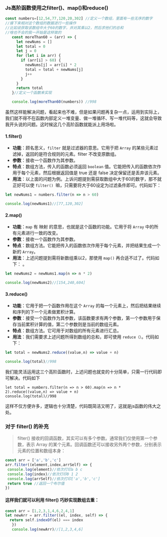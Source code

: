### Js高阶函数使用之filter()、map()和reduce()


```js
const numbers=[12,54,77,120,20,302] //定义一个数组，里面有一些无序的数字
//接下来相对这个数组的数据进行一些操作
//比如说获取该数组中大于60的数字，并对其乘以2，然后求他们的总和
//啥也不会的我一开始是这样做的
   const moreThan60 = (arr) => {
     let newNums = []
     let total = 0
     let j = 0
     for (let i in arr) {
       if (arr[i] > 60) {
         newNums[j] = arr[i] * 2
         total = total + newNums[j]
         j++
       }
     }
     return total
   }//定义一个函数来实现

   console.log(moreThan60(numbers)) //998

```
虽然这样能解决问题，看起来也不难，但是如果问题再复杂一点，运用到实际上，我们就不得不在函数内部定义一堆变量、做一堆循环、写一堆代码等，这就会导致我开头说的问题。这时候这几个高阶函数就能派上用场啦。
#### 1.filter()

+ **功能**：顾名思义，`filter` 就是过滤器的意思。它用于把 `Array` 的某些元素过滤掉，返回的是符合规则的元素。filter 不改变原数组。
+ **参数**：接收一个函数作为其参数。
+ **特点**：数组方法，传入的函数必须返回 `boolean` 值。它能把传入的函数依次作用于每个元素，然后根据返回值是 true 还是 false 决定保留还是丢弃该元素。
+ **用法**：以上面的问题为例。上诉问题提到需获取数组中大于60的数字，那不就正好可以使 `filter() `嘛，只需要将大于60设定为过滤条件即可。代码如下：

```js
let newNums1 = numbers.filter(n => n > 60)

console.log(newNums1)//[77,120,302]

```
#### 2.map()

+ **功能**：`map` 有 映射 的意思，也就是这个函数的功能。它用于将 `Array` 中的所有元素进行一致的改变。
+ **参数**：接收一个函数作为其参数。
+ **特点**：数组方法。它能把传入的函数依次作用于每个元素，并把结果生成一个新的 `Array`。
+ **用法**：上述问题提到需将新数组乘以2，那使用 `map()` 再合适不过了。代码如下：
。

```js
let newNums2 = newNums1.map(n => n * 2)

console.log(newNums2)//[154,240,604]

```
#### 3.reduce()

+ **功能**：它用于把一个函数作用在这个 `Array` 的每一个元素上，然后把结果继续和序列的下一个元素做累积计算。
+ **参数**：接受一个函数作为其参数，该函数要求有两个参数，第一个参数用于保存当前累积计算的值，第二个参数则是当前的数组元素。
+ **特点**：数组方法。它可用于对数组的所有元素进行汇总。
+ **用法**：我们需要求上述问题所得到数组的总和，即可使用 `reduce（）`。代码如下：

```js
let total = newNums2.reduce((value,n) => value + n)

console.log(total)//998

```
我们能灵活运用这三个高阶函数时，上述问题也就变的十分简单，只需一行代码即可解决。代码如下
```
let total = numbers.filter(n => n > 60).map(n => n * 2).reduce((value,n) => value + n)
console.log(total)//998

```
这样不仅方便许多，逻辑也十分清楚，代码既简洁又明了，这就是js函数的伟大之处。

### 对于 filter() 的补充
> filter() 接收的回调函数，其实可以有多个参数。通常我们仅使用第一个参数，表示 Array 的某个元素。回调函数还可以接收另外两个参数，分别表示元素的位置和数组本身：


```js
const arr = ['a','b','c']
arr.filter((element,index,arrSelf) => {
 console.log(element)//依次打印a b c 
 console.log(index)//依次打印0 1 2
 console.log(arrSelf)//依次打印['a','b','c']
 return true //返回一个布尔值
})

```

#### 这样我们就可以利用 filter() 巧妙实现数组去重：

```js
const arr = [1,2,3,1,4,6,2,4,1]
let newArr = arr.filter((el, index, self) => {
  return self.indexOf(el) === index
   })
   console.log(newArr)//[1,2,3,4,6]

```









